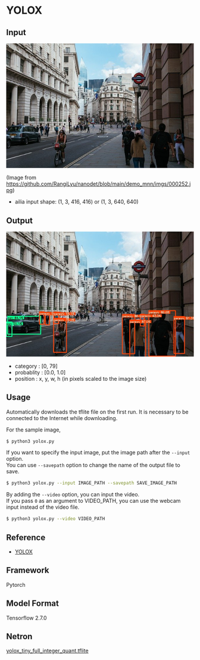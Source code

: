 # YOLOX

## Input

![Input](input.jpg)

(Image from https://github.com/RangiLyu/nanodet/blob/main/demo_mnn/imgs/000252.jpg)

- ailia input shape: (1, 3, 416, 416) or (1, 3, 640, 640)

## Output

![Output](output.jpg)

- category : [0, 79]
- probablity : [0.0, 1.0]
- position : x, y, w, h (in pixels scaled to the image size)

## Usage

Automatically downloads the tflite file on the first run.
It is necessary to be connected to the Internet while downloading.

For the sample image,

``` bash
$ python3 yolox.py
```

If you want to specify the input image, put the image path after the `--input` option.  
You can use `--savepath` option to change the name of the output file to save.

```bash
$ python3 yolox.py --input IMAGE_PATH --savepath SAVE_IMAGE_PATH
```

By adding the `--video` option, you can input the video.   
If you pass `0` as an argument to VIDEO_PATH, you can use the webcam input instead of the video file.

```bash
$ python3 yolox.py --video VIDEO_PATH
```

## Reference

- [YOLOX](https://github.com/Megvii-BaseDetection/YOLOX)

## Framework

Pytorch

## Model Format

Tensorflow 2.7.0

## Netron

[yolox_tiny_full_integer_quant.tflite](https://netron.app/?url=https://storage.googleapis.com/ailia-models-tflite/yolox/yolox_tiny_full_integer_quant.tflite)